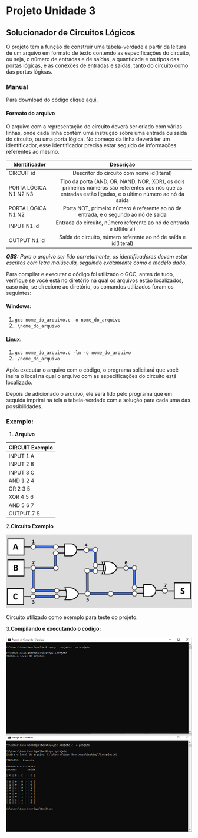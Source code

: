 ﻿
# Projeto Unidade 3

## Solucionador de Circuitos Lógicos

O projeto tem a função de construir uma tabela-verdade a
partir da leitura de um arquivo em formato de texto contendo 
as especificações do circuito, ou seja, o número de entradas 
e de saídas, a quantidade e os tipos das portas lógicas, e as 
conexões de entradas e saídas, tanto do circuito como das portas
lógicas.

### Manual 

Para download do código clique [aqui](https://github.com/LuanDHenrique/DCA_Projeto/blob/master/projeto_final.c).

#### Formato do arquivo
O arquivo com a representação do circuito deverá ser criado com 
várias linhas, onde cada linha contém uma instrução sobre uma 
entrada ou saída do circuito, ou uma porta lógica.
No começo da linha deverá ter um identificador, esse 
identificador precisa estar seguido de informações referentes
ao mesmo.

|Identificador                     |Descrição                                 |
|----------------------------------|:----------------------------------------:|
|CIRCUIT id                        |Descritor do circuito com nome id(literal)| 
|PORTA LÓGICA N1 N2 N3             |Tipo da porta (AND, OR, NAND, NOR, XOR), os dois primeiros números são referentes aos nós que as entradas estão ligadas, e o ultimo número ao nó da saída |
|PORTA LÓGICA N1 N2                |Porta NOT, primeiro número é referente ao nó de entrada, e o segundo ao nó de saída |
|INPUT N1 id                       |Entrada do circuito, número referente ao nó de entrada e id(literal) |
|OUTPUT N1 id                      |Saída do circuito, número referente ao nó de saída e id(literal) |


_**OBS:** Para o arquivo ser lido corretamente, os identificadores devem estar escritos com letra maiúscula, 
seguindo exatamente como o modelo dado._    

Para compilar e executar o código foi utilizado o GCC, antes
de tudo, verifique se você está no diretório na qual os arquivos
estão localizados, caso não, se direcione ao diretório, os
comandos utilizados foram os seguintes:

#### Windows:
1. `gcc nome_do_arquivo.c -o nome_do_arquivo`
2. `.\nome_do_arquivo`

#### Linux:
1. `gcc nome_do_arquivo.c -lm -o nome_do_arquivo`
2. `./nome_do_arquivo`

Após executar o arquivo com o código, o programa solicitará que
você insira o local na qual o arquivo com as especificações do
circuito está localizado.

Depois de adicionado o arquivo, ele será lido pelo programa que 
em sequida imprimi na tela a tabela-verdade com a solução para 
cada uma das possibilidades.

### Exemplo:
1. **Arquivo**

|CIRCUIT Exemplo|
|---------------|
|INPUT 1 A|
|INPUT 2 B|
|INPUT 3 C|
|AND 1 2 4|
|OR 2 3 5|
|XOR 4 5 6|
|AND 5 6 7|
|OUTPUT 7 S|

2.**Circuito Exemplo**

<img src="https://github.com/LuanDHenrique/DCA_Projeto/blob/d79b21e72adae94275b48873f8036d4d2cd4f819/Circuito_Exemplo.jpeg" alt="Exemplo">

Circuito utilizado como exemplo para teste do projeto.



3.**Compilando e executando o código:**

<img src="https://github.com/LuanDHenrique/DCA_Projeto/blob/master/compilando.PNG" alt="compilando">

<img src="https://github.com/LuanDHenrique/DCA_Projeto/blob/master/executando.PNG" alt="executando">


